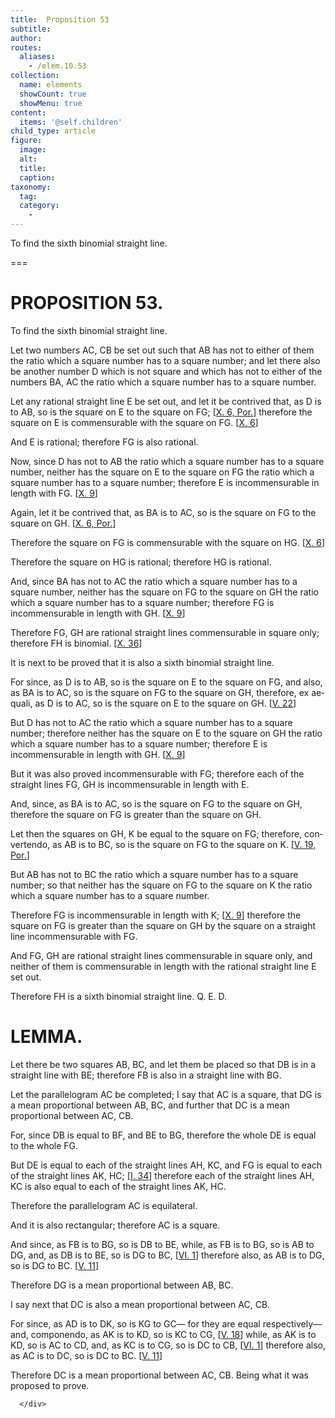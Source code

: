 ```yaml
---
title:  Proposition 53
subtitle: 
author:
routes:
  aliases:
    - /elem.10.53
collection:
  name: elements
  showCount: true
  showMenu: true
content:
  items: '@self.children'
child_type: article
figure:
  image:
  alt:
  title:
  caption:
taxonomy:
  tag:
  category:
    - 
---
```


<p>
       <hi rend="ital">To find the sixth binomial straight line.</hi>
      </p>

===

<h1>PROPOSITION 53.</h1>
<p>
       <span class="ital">To find the sixth binomial straight line.</span>
      </p>

<p>Let two numbers <span class="ital">AC</span>, <span class="ital">CB</span> be set out such that <span class="ital">AB</span> has not to either of them the ratio which a square number has to a square number; and let there also be another number <span class="ital">D</span> which is not square and which has not to either of the numbers <span class="ital">BA</span>, <span class="ital">AC</span> the ratio which a square number has to a square number. 
      </p>

<p>Let any rational straight line <span class="ital">E</span> be set out, and let it be contrived that, as <span class="ital">D</span> is to <span class="ital">AB</span>, so is the square on <span class="ital">E</span> to the square on <span class="ital">FG</span>; [<a href="/elem.10.6.p.1">X. 6, Por.</a>] therefore the square on <span class="ital">E</span> is commensurable with the square on <span class="ital">FG</span>. [<a href="/elem.10.6">X. 6</a>] </p>

<p>And <span class="ital">E</span> is rational; therefore <span class="ital">FG</span> is also rational. </p>

<p>Now, since <span class="ital">D</span> has not to <span class="ital">AB</span> the ratio which a square number has to a square number, <pb n="113"/>neither has the square on <span class="ital">E</span> to the square on <span class="ital">FG</span> the ratio which a square number has to a square number; therefore <span class="ital">E</span> is incommensurable in length with <span class="ital">FG</span>. [<a href="/elem.10.9">X. 9</a>] </p>

<p>Again, let it be contrived that, as <span class="ital">BA</span> is to <span class="ital">AC</span>, so is the square on <span class="ital">FG</span> to the square on <span class="ital">GH</span>. [<a href="/elem.10.6.p.1">X. 6, Por.</a>] </p>

<p>Therefore the square on <span class="ital">FG</span> is commensurable with the square on <span class="ital">HG</span>. [<a href="/elem.10.6">X. 6</a>] </p>

<p>Therefore the square on <span class="ital">HG</span> is rational; therefore <span class="ital">HG</span> is rational. </p>

<p>And, since <span class="ital">BA</span> has not to <span class="ital">AC</span> the ratio which a square number has to a square number, neither has the square on <span class="ital">FG</span> to the square on <span class="ital">GH</span> the ratio which a square number has to a square number; therefore <span class="ital">FG</span> is incommensurable in length with <span class="ital">GH</span>. [<a href="/elem.10.9">X. 9</a>] </p>

<p>Therefore <span class="ital">FG</span>, <span class="ital">GH</span> are rational straight lines commensurable in square only; therefore <span class="ital">FH</span> is binomial. [<a href="/elem.10.36">X. 36</a>] </p>

<p>It is next to be proved that it is also a sixth binomial straight line. </p>

<p>For since, as <span class="ital">D</span> is to <span class="ital">AB</span>, so is the square on <span class="ital">E</span> to the square on <span class="ital">FG</span>, and also, as <span class="ital">BA</span> is to <span class="ital">AC</span>, so is the square on <span class="ital">FG</span> to the square on <span class="ital">GH</span>, therefore, <foreign lang="la">ex aequali</foreign>, as <span class="ital">D</span> is to <span class="ital">AC</span>, so is the square on <span class="ital">E</span> to the square on <span class="ital">GH</span>. [<a href="/elem.5.22">V. 22</a>] </p>

<p>But <span class="ital">D</span> has not to <span class="ital">AC</span> the ratio which a square number has to a square number; therefore neither has the square on <span class="ital">E</span> to the square on <span class="ital">GH</span> the ratio which a square number has to a square number; therefore <span class="ital">E</span> is incommensurable in length with <span class="ital">GH</span>. [<a href="/elem.10.9">X. 9</a>] </p>

<p>But it was also proved incommensurable with <span class="ital">FG</span>; therefore each of the straight lines <span class="ital">FG</span>, <span class="ital">GH</span> is incommensurable in length with <span class="ital">E</span>. </p>

<p>And, since, as <span class="ital">BA</span> is to <span class="ital">AC</span>, so is the square on <span class="ital">FG</span> to the square on <span class="ital">GH</span>, therefore the square on <span class="ital">FG</span> is greater than the square on <span class="ital">GH</span>. </p>

<p>Let then the squares on <span class="ital">GH</span>, <span class="ital">K</span> be equal to the square on <span class="ital">FG</span>; <pb n="114"/>therefore, <foreign lang="la">convertendo</foreign>, as <span class="ital">AB</span> is to <span class="ital">BC</span>, so is the square on <span class="ital">FG</span> to the square on <span class="ital">K</span>. [<a href="/elem.5.19.p.1">V. 19, Por.</a>] </p>

<p>But <span class="ital">AB</span> has not to <span class="ital">BC</span> the ratio which a square number has to a square number; so that neither has the square on <span class="ital">FG</span> to the square on <span class="ital">K</span> the ratio which a square number has to a square number. </p>

<p>Therefore <span class="ital">FG</span> is incommensurable in length with <span class="ital">K</span>; [<a href="/elem.10.9">X. 9</a>] therefore the square on <span class="ital">FG</span> is greater than the square on <span class="ital">GH</span> by the square on a straight line incommensurable with <span class="ital">FG</span>. </p>

<p>And <span class="ital">FG</span>, <span class="ital">GH</span> are rational straight lines commensurable in square only, and neither of them is commensurable in length with the rational straight line <span class="ital">E</span> set out. </p>

<p>Therefore <span class="ital">FH</span> is a sixth binomial straight line. Q. E. D.
 </p>
<div id="elem.10.53.l.1" class="lemma">
       <h1>LEMMA.</h1>
       
<p>Let there be two squares <span class="ital">AB</span>, <span class="ital">BC</span>, and let them be placed so that <span class="ital">DB</span> is in a straight line with <span class="ital">BE</span>; therefore <span class="ital">FB</span> is also in a straight line with <span class="ital">BG</span>. </p>

       
<p>Let the parallelogram <span class="ital">AC</span> be completed; I say that <span class="ital">AC</span> is a square, that <span class="ital">DG</span> is a mean proportional between <span class="ital">AB</span>, <span class="ital">BC</span>, and further that <span class="ital">DC</span> is a mean proportional between <span class="ital">AC</span>, <span class="ital">CB</span>. 
       </p>

       
<p>For, since <span class="ital">DB</span> is equal to <span class="ital">BF</span>, and <span class="ital">BE</span> to <span class="ital">BG</span>, therefore the whole <span class="ital">DE</span> is equal to the whole <span class="ital">FG</span>. </p>

       
<p>But <span class="ital">DE</span> is equal to each of the straight lines <span class="ital">AH</span>, <span class="ital">KC</span>, and <span class="ital">FG</span> is equal to each of the straight lines <span class="ital">AK</span>, <span class="ital">HC</span>; [<a href="/elem.1.34">I. 34</a>] <pb n="116"/>therefore each of the straight lines <span class="ital">AH</span>, <span class="ital">KC</span> is also equal to each of the straight lines <span class="ital">AK</span>, <span class="ital">HC</span>. </p>

       
<p>Therefore the parallelogram <span class="ital">AC</span> is equilateral. </p>

       
<p>And it is also rectangular; therefore <span class="ital">AC</span> is a square. </p>

       
<p>And since, as <span class="ital">FB</span> is to <span class="ital">BG</span>, so is <span class="ital">DB</span> to <span class="ital">BE</span>, while, as <span class="ital">FB</span> is to <span class="ital">BG</span>, so is <span class="ital">AB</span> to <span class="ital">DG</span>, and, as <span class="ital">DB</span> is to <span class="ital">BE</span>, so is <span class="ital">DG</span> to <span class="ital">BC</span>, [<a href="/elem.6.1">VI. 1</a>] therefore also, as <span class="ital">AB</span> is to <span class="ital">DG</span>, so is <span class="ital">DG</span> to <span class="ital">BC</span>. [<a href="/elem.5.11">V. 11</a>] </p>

       
<p>Therefore <span class="ital">DG</span> is a mean proportional between <span class="ital">AB</span>, <span class="ital">BC</span>. </p>

       
<p>I say next that <span class="ital">DC</span> is also a mean proportional between <span class="ital">AC</span>, <span class="ital">CB</span>. </p>

       
<p>For since, as <span class="ital">AD</span> is to <span class="ital">DK</span>, so is <span class="ital">KG</span> to <span class="ital">GC</span>— for they are equal respectively— and, <foreign lang="la">componendo</foreign>, as <span class="ital">AK</span> is to <span class="ital">KD</span>, so is <span class="ital">KC</span> to <span class="ital">CG</span>, [<a href="/elem.5.18">V. 18</a>] while, as <span class="ital">AK</span> is to <span class="ital">KD</span>, so is <span class="ital">AC</span> to <span class="ital">CD</span>, and, as <span class="ital">KC</span> is to <span class="ital">CG</span>, so is <span class="ital">DC</span> to <span class="ital">CB</span>, [<a href="/elem.6.1">VI. 1</a>] therefore also, as <span class="ital">AC</span> is to <span class="ital">DC</span>, so is <span class="ital">DC</span> to <span class="ital">BC</span>. [<a href="/elem.5.11">V. 11</a>] </p>

       
<p>Therefore <span class="ital">DC</span> is a mean proportional between <span class="ital">AC</span>, <span class="ital">CB</span>. <span class="center">Being what it was proposed to prove.</span></p>

      </div>
